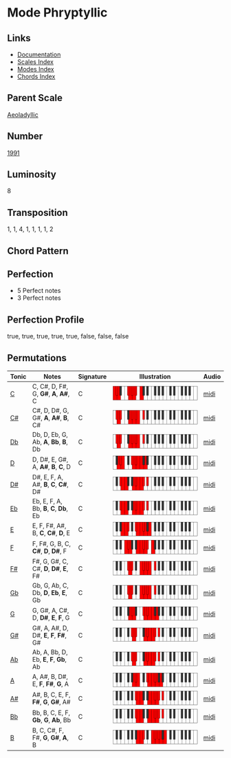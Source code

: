 # Mode Phryptyllic

## Links

- [Documentation](README.md)
- [Scales Index](Scales.md)
- [Modes Index](Modes.md)
- [Chords Index](Chords.md)

## Parent Scale

[Aeoladyllic](ScaleAeoladyllic.md)

## Number

[1991](https://ianring.com/musictheory/scales/1991)

## Luminosity

8

## Transposition

1, 1, 4, 1, 1, 1, 1, 2

## Chord Pattern



## Perfection

- 5 Perfect notes
- 3 Perfect notes

## Perfection Profile

true, true, true, true, true, false, false, false

## Permutations

| Tonic | Notes | Signature | Illustration | Audio |
|-------|-------|-----------|--------------|-------|
| [C](ModeCNaturalPhryptyllic.md) | C, C#, D, F#, G, **G#**, **A**, **A#**, C | C | ![CNaturalPhryptyllic](ModeCNaturalPhryptyllic.png) | [midi](https://github.com/edipermadi/music/blob/main/docs/ModeCNaturalPhryptyllic.mid?raw=true) |
| [C#](ModeCSharpPhryptyllic.md) | C#, D, D#, G, G#, **A**, **A#**, **B**, C# | C | ![CSharpPhryptyllic](ModeCSharpPhryptyllic.png) | [midi](https://github.com/edipermadi/music/blob/main/docs/ModeCSharpPhryptyllic.mid?raw=true) |
| [Db](ModeDFlatPhryptyllic.md) | Db, D, Eb, G, Ab, **A**, **Bb**, **B**, Db | C | ![DFlatPhryptyllic](ModeDFlatPhryptyllic.png) | [midi](https://github.com/edipermadi/music/blob/main/docs/ModeDFlatPhryptyllic.mid?raw=true) |
| [D](ModeDNaturalPhryptyllic.md) | D, D#, E, G#, A, **A#**, **B**, **C**, D | C | ![DNaturalPhryptyllic](ModeDNaturalPhryptyllic.png) | [midi](https://github.com/edipermadi/music/blob/main/docs/ModeDNaturalPhryptyllic.mid?raw=true) |
| [D#](ModeDSharpPhryptyllic.md) | D#, E, F, A, A#, **B**, **C**, **C#**, D# | C | ![DSharpPhryptyllic](ModeDSharpPhryptyllic.png) | [midi](https://github.com/edipermadi/music/blob/main/docs/ModeDSharpPhryptyllic.mid?raw=true) |
| [Eb](ModeEFlatPhryptyllic.md) | Eb, E, F, A, Bb, **B**, **C**, **Db**, Eb | C | ![EFlatPhryptyllic](ModeEFlatPhryptyllic.png) | [midi](https://github.com/edipermadi/music/blob/main/docs/ModeEFlatPhryptyllic.mid?raw=true) |
| [E](ModeENaturalPhryptyllic.md) | E, F, F#, A#, B, **C**, **C#**, **D**, E | C | ![ENaturalPhryptyllic](ModeENaturalPhryptyllic.png) | [midi](https://github.com/edipermadi/music/blob/main/docs/ModeENaturalPhryptyllic.mid?raw=true) |
| [F](ModeFNaturalPhryptyllic.md) | F, F#, G, B, C, **C#**, **D**, **D#**, F | C | ![FNaturalPhryptyllic](ModeFNaturalPhryptyllic.png) | [midi](https://github.com/edipermadi/music/blob/main/docs/ModeFNaturalPhryptyllic.mid?raw=true) |
| [F#](ModeFSharpPhryptyllic.md) | F#, G, G#, C, C#, **D**, **D#**, **E**, F# | C | ![FSharpPhryptyllic](ModeFSharpPhryptyllic.png) | [midi](https://github.com/edipermadi/music/blob/main/docs/ModeFSharpPhryptyllic.mid?raw=true) |
| [Gb](ModeGFlatPhryptyllic.md) | Gb, G, Ab, C, Db, **D**, **Eb**, **E**, Gb | C | ![GFlatPhryptyllic](ModeGFlatPhryptyllic.png) | [midi](https://github.com/edipermadi/music/blob/main/docs/ModeGFlatPhryptyllic.mid?raw=true) |
| [G](ModeGNaturalPhryptyllic.md) | G, G#, A, C#, D, **D#**, **E**, **F**, G | C | ![GNaturalPhryptyllic](ModeGNaturalPhryptyllic.png) | [midi](https://github.com/edipermadi/music/blob/main/docs/ModeGNaturalPhryptyllic.mid?raw=true) |
| [G#](ModeGSharpPhryptyllic.md) | G#, A, A#, D, D#, **E**, **F**, **F#**, G# | C | ![GSharpPhryptyllic](ModeGSharpPhryptyllic.png) | [midi](https://github.com/edipermadi/music/blob/main/docs/ModeGSharpPhryptyllic.mid?raw=true) |
| [Ab](ModeAFlatPhryptyllic.md) | Ab, A, Bb, D, Eb, **E**, **F**, **Gb**, Ab | C | ![AFlatPhryptyllic](ModeAFlatPhryptyllic.png) | [midi](https://github.com/edipermadi/music/blob/main/docs/ModeAFlatPhryptyllic.mid?raw=true) |
| [A](ModeANaturalPhryptyllic.md) | A, A#, B, D#, E, **F**, **F#**, **G**, A | C | ![ANaturalPhryptyllic](ModeANaturalPhryptyllic.png) | [midi](https://github.com/edipermadi/music/blob/main/docs/ModeANaturalPhryptyllic.mid?raw=true) |
| [A#](ModeASharpPhryptyllic.md) | A#, B, C, E, F, **F#**, **G**, **G#**, A# | C | ![ASharpPhryptyllic](ModeASharpPhryptyllic.png) | [midi](https://github.com/edipermadi/music/blob/main/docs/ModeASharpPhryptyllic.mid?raw=true) |
| [Bb](ModeBFlatPhryptyllic.md) | Bb, B, C, E, F, **Gb**, **G**, **Ab**, Bb | C | ![BFlatPhryptyllic](ModeBFlatPhryptyllic.png) | [midi](https://github.com/edipermadi/music/blob/main/docs/ModeBFlatPhryptyllic.mid?raw=true) |
| [B](ModeBNaturalPhryptyllic.md) | B, C, C#, F, F#, **G**, **G#**, **A**, B | C | ![BNaturalPhryptyllic](ModeBNaturalPhryptyllic.png) | [midi](https://github.com/edipermadi/music/blob/main/docs/ModeBNaturalPhryptyllic.mid?raw=true) |
